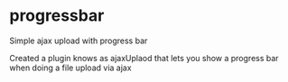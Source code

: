 progressbar
===========

Simple ajax upload with progress bar


Created a plugin knows as ajaxUplaod that lets you show a progress bar when doing a file upload via ajax
